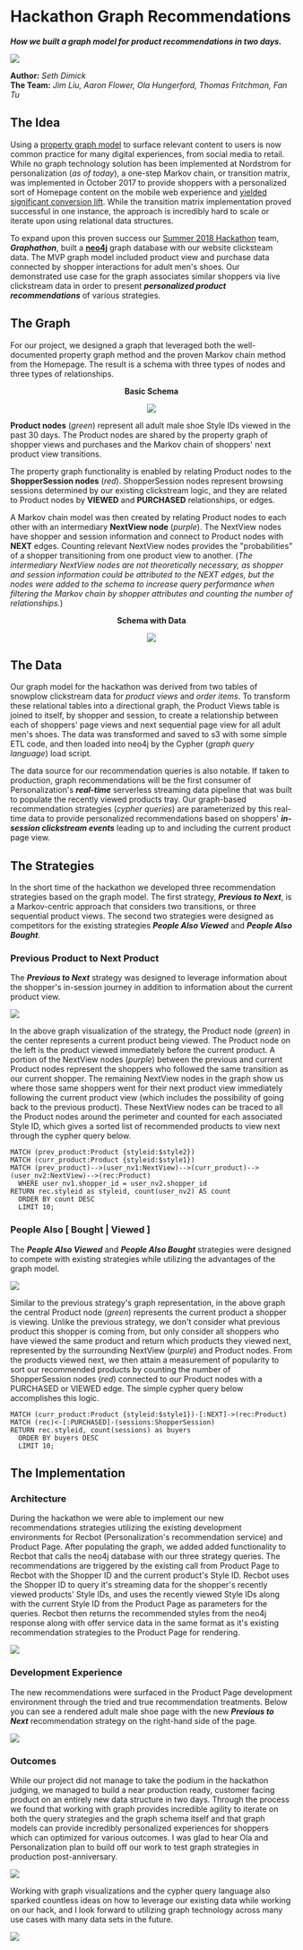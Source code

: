 # Hackathon Graph Recommendations

__*How we built a graph model for product recommendations in two days.*__

![](https://s3-us-west-2.amazonaws.com/knowledge-repo/2018-07-05/Hackathon-Graph-Recommendations/b58cda1c0a65bb3c0c633a070be268cc)  
  
__Author:__ *Seth Dimick*  
__The Team:__ *Jim Liu, Aaron Flower, Ola Hungerford, Thomas Fritchman, Fan Tu*

## The Idea

Using a [property graph model](https://neo4j.com/developer/guide-build-a-recommendation-engine/) to surface relevant content to users is now common practice for many digital experiences, from social media to retail. While no graph technology solution has been implemented at Nordstrom for personalization (*as of today*), a one-step Markov chain, or transition matrix, was implemented in October 2017 to provide shoppers with a personalized sort of Homepage content on the mobile web experience and [yielded significant conversion lift](https://confluence.nordstrom.net/display/ACE/6-22+NORDACE-1443+Homepage+Redesign+-+MOW+Results). While the transition matrix implementation proved successful in one instance, the approach is incredibly hard to scale or iterate upon using relational data structures.

To expand upon this proven success our [Summer 2018 Hackathon](https://confluence.nordstrom.net/display/HACK/Summer+2018+Hackathon) team, __*Graphathon*__, built a __[neo4j](https://neo4j.com/)__ graph database with our website clicksteam data. The MVP graph model included product view and purchase data connected by shopper interactions for adult men's shoes. Our demonstrated use case for the graph associates similar shoppers via live clickstream data in order to present __*personalized product recommendations*__ of various strategies.

## The Graph

For our project, we designed a graph that leveraged both the well-documented property graph method and the proven Markov chain method from the Homepage. The result is a schema with three types of nodes and three types of relationships.  
  
<p align="center"><b>Basic Schema</b></p>

<p align="center"><img src="https://s3-us-west-2.amazonaws.com/knowledge-repo/2018-07-05/Hackathon-Graph-Recommendations/ec57944c9dc032ed6796d5c08a386fde"></p> 
  
__Product nodes__ (*green*) represent all adult male shoe Style IDs viewed in the past 30 days. The Product nodes are shared by the property graph of shopper views and purchases and the Markov chain of shoppers' next product view transitions.  
  
The property graph functionality is enabled by relating Product nodes to the __ShopperSession nodes__ (*red*). ShopperSession nodes represent browsing sessions determined by our existing clickstream logic, and they are related to Product nodes by __VIEWED__ and __PURCHASED__ relationships, or edges.  
  
A Markov chain model was then created by relating Product nodes to each other with an intermediary __NextView node__ (*purple*). The NextView nodes have shopper and session information and connect to Product nodes with __NEXT__ edges. Counting relevant NextView nodes provides the "probabilities" of a shopper transitioning from one product view to another. (*The intermediary NextView nodes are not theoretically necessary, as shopper and session information could be attributed to the NEXT edges, but the nodes were added to the schema to increase query performance when filtering the Markov chain by shopper attributes and counting the number of relationships.*)  
  
<p align="center"><b>Schema with Data</b></p>

<p align="center"><img src="https://s3-us-west-2.amazonaws.com/knowledge-repo/2018-07-05/Hackathon-Graph-Recommendations/0749e57fcb316326e875d9f33b9ea9d0"></p>

## The Data

Our graph model for the hackathon was derived from two tables of snowplow clickstream data for *product views* and *order items*. To transform these relational tables into a directional graph, the Product Views table is joined to itself, by shopper and session, to create a relationship between each of shoppers' page views and next sequential page view for all adult men's shoes. The data was transformed and saved to s3 with some simple ETL code, and then loaded into neo4j by the Cypher (*graph query language*) load script.  
  
The data source for our recommendation queries is also notable. If taken to production, graph recommendations will be the first consumer of Personalization's __*real-time*__ serverless streaming data pipeline that was built to populate the recently viewed products tray. Our graph-based recommendation strategies (*cypher queries*) are parameterized by this real-time data to provide personalized recommendations based on shoppers' __*in-session clickstream events*__ leading up to and including the current product page view.

## The Strategies

In the short time of the hackathon we developed three recommendation strategies based on the graph model. The first strategy, __*Previous to Next*__, is a Markov-centric approach that considers two transitions, or three sequential product views. The second two strategies were designed as competitors for the existing strategies __*People Also Viewed*__ and __*People Also Bought*__.

### Previous Product to Next Product

The __*Previous to Next*__ strategy was designed to leverage information about the shopper's in-session journey in addition to information about the current product view.  
  
![](https://s3-us-west-2.amazonaws.com/knowledge-repo/2018-07-05/Hackathon-Graph-Recommendations/86647e8aaf7c4ba9103d596921b68dba)  
  
In the above graph visualization of the strategy, the Product node (*green*) in the center represents a current product being viewed. The Product node on the left is the product viewed immediately before the current product. A portion of the NextView nodes (*purple*) between the previous and current Product nodes represent the shoppers who followed the same transition as our current shopper. The remaining NextView nodes in the graph show us where those same shoppers went for their next product view immediately following the current product view (which includes the possibility of going back to the previous product). These NextView nodes can be traced to all the Product nodes around the perimeter and counted for each associated Style ID, which gives a sorted list of recommended products to view next through the cypher query below.  
  
```cypher
MATCH (prev_product:Product {styleid:$style2})
MATCH (curr_product:Product {styleid:$style1})
MATCH (prev_product)-->(user_nv1:NextView)-->(curr_product)-->(user_nv2:NextView)-->(rec:Product)
  WHERE user_nv1.shopper_id = user_nv2.shopper_id
RETURN rec.styleid as styleid, count(user_nv2) AS count
  ORDER BY count DESC
  LIMIT 10;
```

### People Also [ Bought | Viewed ]

The __*People Also Viewed*__ and __*People Also Bought*__ strategies were designed to compete with existing strategies while utilizing the advantages of the graph model.  
  
![](https://s3-us-west-2.amazonaws.com/knowledge-repo/2018-07-05/Hackathon-Graph-Recommendations/f7c95dcc62d17566c9d3b91897008e79)  
  
Similar to the previous strategy's graph representation, in the above graph the central Product node (*green*) represents the current product a shopper is viewing. Unlike the previous strategy, we don't consider what previous product this shopper is coming from, but only consider all shoppers who have viewed the same product and return which products they viewed next, represented by the surrounding NextView (*purple*) and Product nodes. From the products viewed next, we then attain a measurement of popularity to sort our recommended products by counting the number of ShopperSession nodes (*red*) connected to our Product nodes with a PURCHASED or VIEWED edge. The simple cypher query below accomplishes this logic.   
  
```cypher
MATCH (curr_product:Product {styleid:$style1})-[:NEXT]->(rec:Product)
MATCH (rec)<-[:PURCHASED]-(sessions:ShopperSession)
RETURN rec.styleid, count(sessions) as buyers
  ORDER BY buyers DESC
  LIMIT 10;
```

## The Implementation

### Architecture

During the hackathon we were able to implement our new recommendations strategies utilizing the existing development environments for Recbot (Personalization's recommendation service) and Product Page. After populating the graph, we added added functionality to Recbot that calls the neo4j database with our three strategy queries. The recommendations are triggered by the existing call from Product Page to Recbot with the Shopper ID and the current product's Style ID. Recbot uses the Shopper ID to query it's streaming data for the shopper's recently viewed products' Style IDs, and uses the recently viewed Style IDs along with the current Style ID from the Product Page as parameters for the queries. Recbot then returns the recommended styles from the neo4j response along with offer service data in the same format as it's existing recommendation strategies to the Product Page for rendering.  
  
![](https://s3-us-west-2.amazonaws.com/knowledge-repo/2018-07-05/Hackathon-Graph-Recommendations/759857aa225fa7f17f646d6ce0ec1884)  
  
### Development Experience

The new recommendations were surfaced in the Product Page development environment through the tried and true recommendation treatments. Below you can see a rendered adult male shoe page with the new __*Previous to Next*__ recommendation strategy on the right-hand side of the page.  
  
![](https://s3-us-west-2.amazonaws.com/knowledge-repo/2018-07-05/Hackathon-Graph-Recommendations/6df32e54c23eeb27b9ff62fb4fd594bd)

### Outcomes

While our project did not manage to take the podium in the hackathon judging, we managed to build a near production ready, customer facing product on an entirely new data structure in two days. Through the process we found that working with graph provides incredible agility to iterate on both the query strategies and the graph schema itself and that graph models can provide incredibly personalized experiences for shoppers which can optimized for various outcomes. I was glad to hear Ola and Personalization plan to build off our work to test graph strategies in production post-anniversary.  
  
![](https://s3-us-west-2.amazonaws.com/knowledge-repo/2018-07-05/Hackathon-Graph-Recommendations/fc6067e30f11026ee9fb8f7d9c504542)  
  
Working with graph visualizations and the cypher query language also sparked countless ideas on how to leverage our existing data while working on our hack, and I look forward to utilizing graph technology across many use cases with many data sets in the future.  
  
![](https://s3-us-west-2.amazonaws.com/knowledge-repo/2018-07-05/Hackathon-Graph-Recommendations/6aa92d9a3d14552c87f367808c7d224d)
